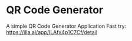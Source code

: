 # QR Code Generator
A simple QR Code Generator Application
Fast try: https://illa.ai/app/ILAfx4p1C7Cf/detail
